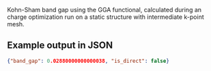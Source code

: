 Kohn-Sham band gap using the GGA functional, calculated during an charge optimization run on a static structure with intermediate k-point mesh.

## Example output in JSON

```json
{"band_gap": 0.02880000000000038, "is_direct": false}
```

